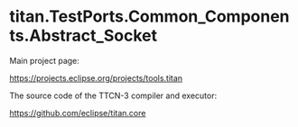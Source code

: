 # titan.TestPorts.Common_Components.Abstract_Socket

Main project page:

https://projects.eclipse.org/projects/tools.titan

The source code of the TTCN-3 compiler and executor:

https://github.com/eclipse/titan.core
